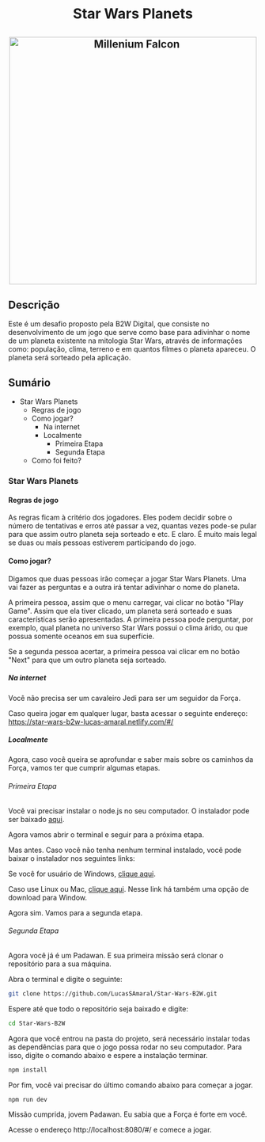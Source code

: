 <h1 align="center">Star Wars Planets</h1>

<h2 align="center"><img src="https://www.mysoti.com/img/user/angold01/product/web/1447319/1447319_show_default.png" width="500" alt="Millenium Falcon"></img></h2>

## Descrição

Este é um desafio proposto pela B2W Digital, que consiste no desenvolvimento de um jogo que serve como base para adivinhar o nome de um planeta existente na mitologia Star Wars, através de informações como: população, clima, terreno e em quantos filmes o planeta apareceu. O planeta será sorteado pela aplicação.

## Sumário

+ Star Wars Planets
    + Regras de jogo
    + Como jogar?
        + Na internet
        + Localmente
            + Primeira Etapa
            + Segunda Etapa
    + Como foi feito?

### Star Wars Planets

#### Regras de jogo

As regras ficam à critério dos jogadores. Eles podem decidir sobre o número de tentativas e erros até passar a vez, quantas vezes pode-se pular para que assim outro planeta seja sorteado e etc. E claro. É muito mais legal se duas ou mais pessoas estiverem participando do jogo.

#### Como jogar?

Digamos que duas pessoas irão começar a jogar Star Wars Planets. Uma vai fazer as perguntas e a outra irá tentar adivinhar o nome do planeta.

A primeira pessoa, assim que o menu carregar, vai clicar no botão "Play Game". Assim que ela tiver clicado, um planeta será sorteado e suas características serão apresentadas. A primeira pessoa pode perguntar, por exemplo, qual planeta no universo Star Wars possui o clima árido, ou que possua somente oceanos em sua superfície.

Se a segunda pessoa acertar, a primeira pessoa vai clicar em no botão "Next" para que um outro planeta seja sorteado.

##### Na internet

Você não precisa ser um cavaleiro Jedi para ser um seguidor da Força.

Caso queira jogar em qualquer lugar, basta acessar o seguinte endereço: https://star-wars-b2w-lucas-amaral.netlify.com/#/

##### Localmente

Agora, caso você queira se aprofundar e saber mais sobre os caminhos da Força, vamos ter que cumprir algumas etapas.

###### Primeira Etapa

Você vai precisar instalar o node.js no seu computador. O instalador pode ser baixado [aqui](https://nodejs.org/en/download/).

Agora vamos abrir o terminal e seguir para a próxima etapa.

Mas antes. Caso você não tenha nenhum terminal instalado, você pode baixar o instalador nos seguintes links:

Se você for usuário de Windows, [clique aqui](https://gitforwindows.org/).

Caso use Linux ou Mac, [clique aqui](https://git-scm.com/downloads). Nesse link há também uma opção de download para Window.

Agora sim. Vamos para a segunda etapa.

###### Segunda Etapa

Agora você já é um Padawan. E sua primeira missão será clonar o repositório para a sua máquina.

Abra o terminal e digite o seguinte:

``` bash
git clone https://github.com/LucasSAmaral/Star-Wars-B2W.git
```
Espere até que todo o repositório seja baixado e digite:

``` bash
cd Star-Wars-B2W
```
Agora que você entrou na pasta do projeto, será necessário instalar todas as dependências para que o jogo possa rodar no seu computador. Para isso, digite o comando abaixo e espere a instalação terminar.

``` bash
npm install
```
Por fim, você vai precisar do último comando abaixo para começar a jogar. 

``` bash
npm run dev
```
Missão cumprida, jovem Padawan. Eu sabia que a Força é forte em você.

Acesse o endereço http://localhost:8080/#/ e comece a jogar.